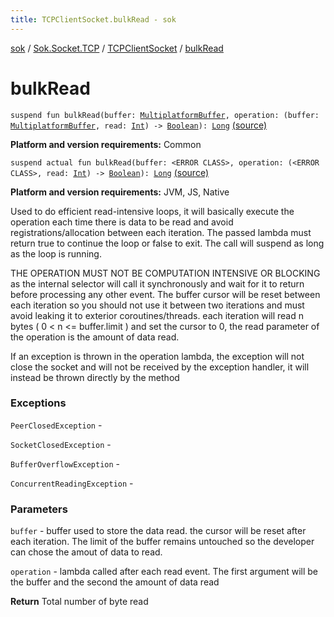 ```yaml
---
title: TCPClientSocket.bulkRead - sok
---
```


[sok](../../index.html) / [Sok.Socket.TCP](../index.html) / [TCPClientSocket](index.html) / [bulkRead](./bulk-read.html)

# bulkRead

`suspend fun bulkRead(buffer: `[`MultiplatformBuffer`](../../-sok.-buffer/-multiplatform-buffer/index.html)`, operation: (buffer: `[`MultiplatformBuffer`](../../-sok.-buffer/-multiplatform-buffer/index.html)`, read: `[`Int`](https://kotlinlang.org/api/latest/jvm/stdlib/kotlin/-int/index.html)`) -> `[`Boolean`](https://kotlinlang.org/api/latest/jvm/stdlib/kotlin/-boolean/index.html)`): `[`Long`](https://kotlinlang.org/api/latest/jvm/stdlib/kotlin/-long/index.html) [(source)](https://github.com/SeekDaSky/Sok/tree/master/common/sok-common/src/Sok/Socket/TCP/TCPClientSocket.kt#L67)

**Platform and version requirements:** Common


`suspend actual fun bulkRead(buffer: <ERROR CLASS>, operation: (<ERROR CLASS>, read: `[`Int`](https://kotlinlang.org/api/latest/jvm/stdlib/kotlin/-int/index.html)`) -> `[`Boolean`](https://kotlinlang.org/api/latest/jvm/stdlib/kotlin/-boolean/index.html)`): `[`Long`](https://kotlinlang.org/api/latest/jvm/stdlib/kotlin/-long/index.html) [(source)](https://github.com/SeekDaSky/Sok/tree/master/jvm/sok-jvm/src/Sok/Socket/TCP/TCPClientSocket.kt#L172)

**Platform and version requirements:** JVM, JS, Native

Used to do efficient read-intensive loops, it will basically execute the operation each time there is data to be read
and avoid registrations/allocation between each iteration. The passed lambda must return true to continue the loop or
false to exit. The call will suspend as long as the loop is running.

THE OPERATION MUST NOT BE COMPUTATION INTENSIVE OR BLOCKING as the internal selector will call it synchronously and wait
for it to return before processing any other event. The buffer cursor will be reset between each iteration so you should
not use it between two iterations and must avoid leaking it to exterior coroutines/threads. each iteration will read
n bytes ( 0 &lt; n &lt;= buffer.limit ) and set the cursor to 0, the read parameter of the operation is the amount of data read.

If an exception is thrown in the operation lambda, the exception will not close the socket and will not be received by the
exception handler, it will instead be thrown directly by the method

### Exceptions

`PeerClosedException` -

`SocketClosedException` -

`BufferOverflowException` -

`ConcurrentReadingException` -

### Parameters

`buffer` - buffer used to store the data read. the cursor will be reset after each iteration. The limit of the buffer remains
untouched so the developer can chose the amout of data to read.

`operation` - lambda called after each read event. The first argument will be the buffer and the second the amount of data read

**Return**
Total number of byte read

